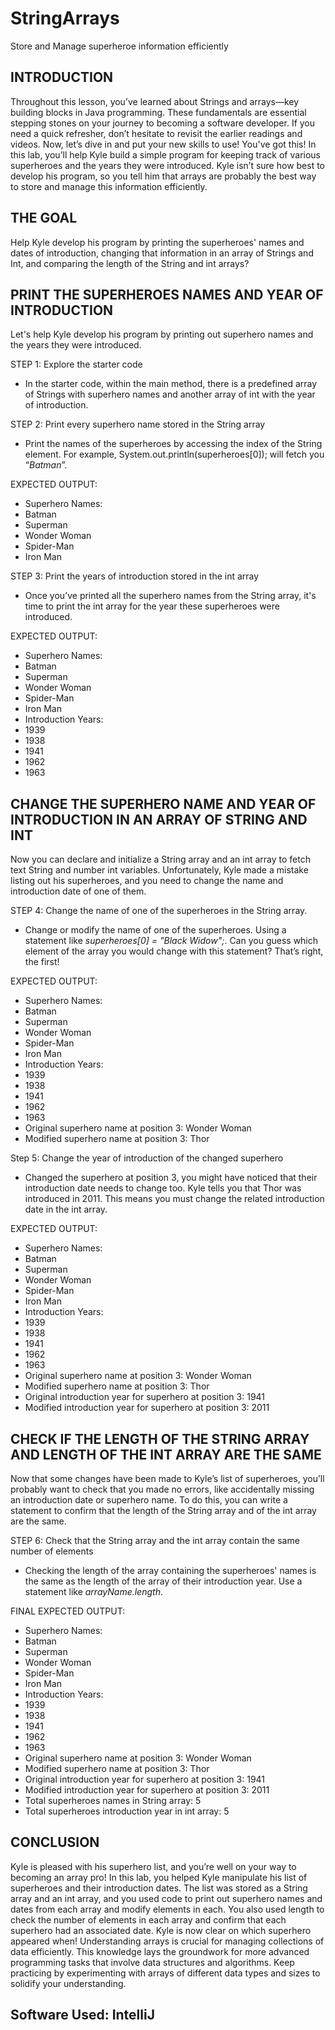 # StringArrays
Store and Manage superheroe information efficiently

## INTRODUCTION
Throughout this lesson, you’ve learned about Strings and arrays—key building blocks in Java programming. These fundamentals are essential stepping stones on your journey to becoming a software developer. If you need a quick refresher, don’t hesitate to revisit the earlier readings and videos. Now, let’s dive in and put your new skills to use! You've got this!
In this lab, you’ll help Kyle build a simple program for keeping track of various superheroes and the years they were introduced. Kyle isn’t sure how best to develop his program, so you tell him that arrays are probably the best way to store and manage this information efficiently. 

## THE GOAL
Help Kyle develop his program by printing the superheroes' names and dates of introduction, changing that information in an array of Strings and Int, and comparing the length of the String and int arrays?

## PRINT THE SUPERHEROES NAMES AND YEAR OF INTRODUCTION
Let's help Kyle develop his program by printing out superhero names and the years they were introduced. 

STEP 1: Explore the starter code
- In the starter code, within the main method, there is a predefined array of Strings with superhero names and another array of int with the year of introduction. 

STEP 2: Print every superhero name stored in the String array
- Print the names of the superheroes by accessing the index of the String element. For example, System.out.println(superheroes[0]); will fetch you “*Batman*”. 

EXPECTED OUTPUT:
- Superhero Names:
- Batman
- Superman
- Wonder Woman
- Spider-Man
- Iron Man

STEP 3: Print the years of introduction stored in the int array  
- Once you’ve printed all the superhero names from the String array, it's time to print the int array for the year these superheroes were introduced. 

EXPECTED OUTPUT:
- Superhero Names:
- Batman
- Superman
- Wonder Woman
- Spider-Man
- Iron Man
- Introduction Years:
- 1939
- 1938
- 1941
- 1962
- 1963

## CHANGE THE SUPERHERO NAME AND YEAR OF INTRODUCTION IN AN ARRAY OF STRING AND INT
Now you can declare and initialize a String array and an int array to fetch text String and number int variables. Unfortunately, Kyle made a mistake listing out his superheroes, and you need to change the name and introduction date of one of them.

STEP 4: Change the name of one of the superheroes in the String array.
- Change or modify the name of one of the superheroes. Using a statement like *superheroes[0] = "Black Widow";*. Can you guess which element of the array you would change with this statement? That’s right, the first! 

EXPECTED OUTPUT:
- Superhero Names:
- Batman
- Superman
- Wonder Woman
- Spider-Man
- Iron Man
- Introduction Years:
- 1939
- 1938
- 1941
- 1962
- 1963
- Original superhero name at position 3: Wonder Woman
- Modified superhero name at position 3: Thor

Step 5: Change the year of introduction of the changed superhero
- Changed the superhero at position 3, you might have noticed that their introduction date needs to change too. Kyle tells you that Thor was introduced in 2011. This means you must change the related introduction date in the int array. 

EXPECTED OUTPUT:
- Superhero Names:
- Batman
- Superman
- Wonder Woman
- Spider-Man
- Iron Man
- Introduction Years:
- 1939
- 1938
- 1941
- 1962
- 1963
- Original superhero name at position 3: Wonder Woman
- Modified superhero name at position 3: Thor
- Original introduction year for superhero at position 3: 1941
- Modified introduction year for superhero at position 3: 2011

## CHECK IF THE LENGTH OF THE STRING ARRAY AND LENGTH OF THE INT ARRAY ARE THE SAME
Now that some changes have been made to Kyle’s list of superheroes, you’ll probably want to check that you made no errors, like accidentally missing an introduction date or superhero name. To do this, you can write a statement to confirm that the length of the String array and of the int array are the same. 

STEP 6: Check that the String array and the int array contain the same number of elements
- Checking the length of the array containing the superheroes' names is the same as the length of the array of their introduction year. Use a statement like *arrayName.length*.

FINAL EXPECTED OUTPUT:
- Superhero Names:
- Batman
- Superman
- Wonder Woman
- Spider-Man
- Iron Man
- Introduction Years:
- 1939
- 1938
- 1941
- 1962
- 1963
- Original superhero name at position 3: Wonder Woman
- Modified superhero name at position 3: Thor
- Original introduction year for superhero at position 3: 1941
- Modified introduction year for superhero at position 3: 2011
- Total superheroes names in String array: 5
- Total superheroes introduction year in int array: 5

## CONCLUSION
Kyle is pleased with his superhero list, and you’re well on your way to becoming an array pro! In this lab, you helped Kyle manipulate his list of superheroes and their introduction dates. The list was stored as a String array and an int array, and you used code to print out superhero names and dates from each array and modify elements in each. You also used length to check the number of elements in each array and confirm that each superhero had an associated date. Kyle is now clear on which superhero appeared when! 
Understanding arrays is crucial for managing collections of data efficiently. This knowledge lays the groundwork for more advanced programming tasks that involve data structures and algorithms. Keep practicing by experimenting with arrays of different data types and sizes to solidify your understanding. 

## Software Used: IntelliJ
